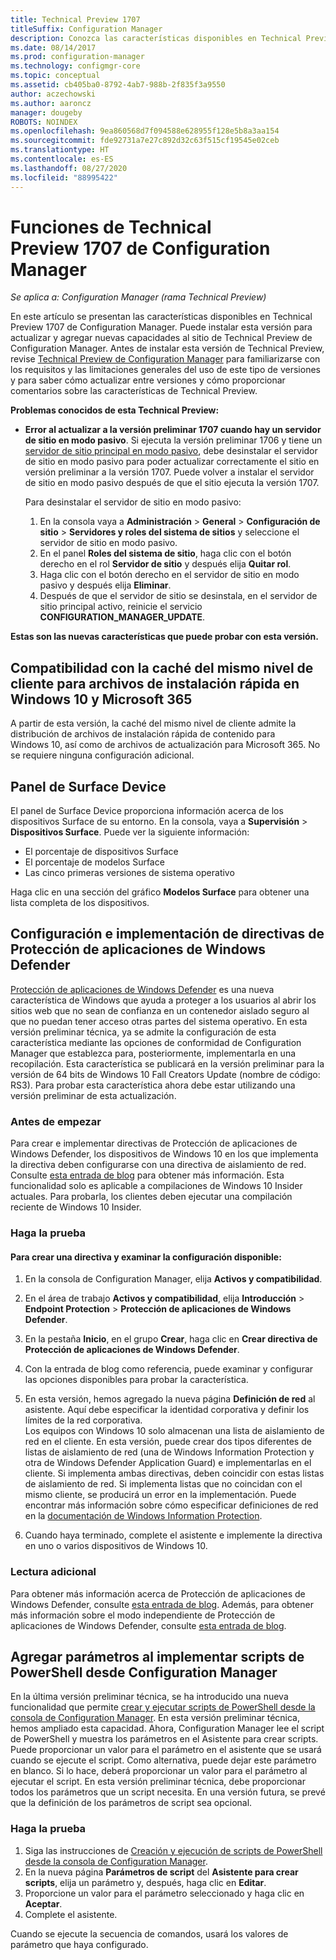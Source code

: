 ```yaml
---
title: Technical Preview 1707
titleSuffix: Configuration Manager
description: Conozca las características disponibles en Technical Preview de Configuration Manager, versión 1707.
ms.date: 08/14/2017
ms.prod: configuration-manager
ms.technology: configmgr-core
ms.topic: conceptual
ms.assetid: cb405ba0-8792-4ab7-988b-2f835f3a9550
author: aczechowski
ms.author: aaroncz
manager: dougeby
ROBOTS: NOINDEX
ms.openlocfilehash: 9ea860568d7f094588e628955f128e5b8a3aa154
ms.sourcegitcommit: fde92731a7e27c892d32c63f515cf19545e02ceb
ms.translationtype: HT
ms.contentlocale: es-ES
ms.lasthandoff: 08/27/2020
ms.locfileid: "88995422"
---
```

# <a name="capabilities-in-technical-preview-1707-for-configuration-manager"></a>Funciones de Technical Preview 1707 de Configuration Manager

*Se aplica a: Configuration Manager (rama Technical Preview)*

En este artículo se presentan las características disponibles en Technical Preview 1707 de Configuration Manager. Puede instalar esta versión para actualizar y agregar nuevas capacidades al sitio de Technical Preview de Configuration Manager. Antes de instalar esta versión de Technical Preview, revise [Technical Preview de Configuration Manager](../../core/get-started/technical-preview.md) para familiarizarse con los requisitos y las limitaciones generales del uso de este tipo de versiones y para saber cómo actualizar entre versiones y cómo proporcionar comentarios sobre las características de Technical Preview.     


<!--  Known Issues Template   
**Known Issues in this Technical Preview:**
-   **Issue Name**. Details
    Workaround details.
-->

**Problemas conocidos de esta Technical Preview:**
- **Error al actualizar a la versión preliminar 1707 cuando hay un servidor de sitio en modo pasivo**. Si ejecuta la versión preliminar 1706 y tiene un [servidor de sitio principal en modo pasivo](capabilities-in-technical-preview-1706.md#site-server-role-high-availability), debe desinstalar el servidor de sitio en modo pasivo para poder actualizar correctamente el sitio en versión preliminar a la versión 1707. Puede volver a instalar el servidor de sitio en modo pasivo después de que el sitio ejecuta la versión 1707.

  Para desinstalar el servidor de sitio en modo pasivo:
  1. En la consola vaya a **Administración** > **General** > **Configuración de sitio** > **Servidores y roles del sistema de sitios** y seleccione el servidor de sitio en modo pasivo.
  2. En el panel **Roles del sistema de sitio**, haga clic con el botón derecho en el rol **Servidor de sitio** y después elija **Quitar rol**.
  3. Haga clic con el botón derecho en el servidor de sitio en modo pasivo y después elija **Eliminar**.
  4. Después de que el servidor de sitio se desinstala, en el servidor de sitio principal activo, reinicie el servicio **CONFIGURATION_MANAGER_UPDATE**.



**Estas son las nuevas características que puede probar con esta versión.**  

<!--  Rough Section Template
##  FEATURE

### Procedure 1
### Try it out!  
 Try to complete the following tasks and then send us **Feedback** from the **Home** tab of the Ribbon to let us know how it worked:
 -  Task 1
 -  Task 2              
-->

## <a name="client-peer-cache-support-for-express-installation-files-for-windows-10-and-microsoft-365"></a>Compatibilidad con la caché del mismo nivel de cliente para archivos de instalación rápida en Windows 10 y Microsoft 365
<!-- 1352486 -->
A partir de esta versión, la caché del mismo nivel de cliente admite la distribución de archivos de instalación rápida de contenido para Windows 10, así como de archivos de actualización para Microsoft 365. No se requiere ninguna configuración adicional.

## <a name="surface-device-dashboard"></a>Panel de Surface Device
<!--1355788-->
El panel de Surface Device proporciona información acerca de los dispositivos Surface de su entorno. En la consola, vaya a **Supervisión** > **Dispositivos Surface**. Puede ver la siguiente información:
- El porcentaje de dispositivos Surface
- El porcentaje de modelos Surface
- Las cinco primeras versiones de sistema operativo

Haga clic en una sección del gráfico **Modelos Surface** para obtener una lista completa de los dispositivos.  

## <a name="configure-and-deploy-windows-defender-application-guard-policies"></a>Configuración e implementación de directivas de Protección de aplicaciones de Windows Defender
<!-- 1351960 -->

[Protección de aplicaciones de Windows Defender](https://blogs.windows.com/msedgedev/2016/09/27/application-guard-microsoft-edge/#XLxEbcpkuKcFebrw.97) es una nueva característica de Windows que ayuda a proteger a los usuarios al abrir los sitios web que no sean de confianza en un contenedor aislado seguro al que no puedan tener acceso otras partes del sistema operativo. En esta versión preliminar técnica, ya se admite la configuración de esta característica mediante las opciones de conformidad de Configuration Manager que establezca para, posteriormente, implementarla en una recopilación. Esta característica se publicará en la versión preliminar para la versión de 64 bits de Windows 10 Fall Creators Update (nombre de código: RS3). Para probar esta característica ahora debe estar utilizando una versión preliminar de esta actualización.

### <a name="before-you-start"></a>Antes de empezar

Para crear e implementar directivas de Protección de aplicaciones de Windows Defender, los dispositivos de Windows 10 en los que implementa la directiva deben configurarse con una directiva de aislamiento de red. Consulte [esta entrada de blog](https://blogs.windows.com/msedgedev/2016/09/27/application-guard-microsoft-edge/#BmJGKPfSjHHzsMmI.97) para obtener más información. Esta funcionalidad solo es aplicable a compilaciones de Windows 10 Insider actuales. Para probarla, los clientes deben ejecutar una compilación reciente de Windows 10 Insider.

### <a name="try-it-out"></a>Haga la prueba

#### <a name="to-create-a-policy-and-to-browse-the-available-settings"></a>Para crear una directiva y examinar la configuración disponible:

1. En la consola de Configuration Manager, elija **Activos y compatibilidad**.
2. En el área de trabajo **Activos y compatibilidad**, elija **Introducción** > **Endpoint Protection** > **Protección de aplicaciones de Windows Defender**.
3. En la pestaña **Inicio**, en el grupo **Crear**, haga clic en **Crear directiva de Protección de aplicaciones de Windows Defender**.
4. Con la entrada de blog como referencia, puede examinar y configurar las opciones disponibles para probar la característica.
5. En esta versión, hemos agregado la nueva página **Definición de red** al asistente. Aquí debe especificar la identidad corporativa y definir los límites de la red corporativa.<br>Los equipos con Windows 10 solo almacenan una lista de aislamiento de red en el cliente. En esta versión, puede crear dos tipos diferentes de listas de aislamiento de red (una de Windows Information Protection y otra de Windows Defender Application Guard) e implementarlas en el cliente. Si implementa ambas directivas, deben coincidir con estas listas de aislamiento de red. Si implementa listas que no coincidan con el mismo cliente, se producirá un error en la implementación.
Puede encontrar más información sobre cómo especificar definiciones de red en la [documentación de Windows Information Protection](/windows/security/information-protection/windows-information-protection/create-wip-policy-using-configmgr).

6. Cuando haya terminado, complete el asistente e implemente la directiva en uno o varios dispositivos de Windows 10.

### <a name="further-reading"></a>Lectura adicional
Para obtener más información acerca de Protección de aplicaciones de Windows Defender, consulte [esta entrada de blog](https://blogs.windows.com/msedgedev/2016/09/27/application-guard-microsoft-edge/#BmJGKPfSjHHzsMmI.97). Además, para obtener más información sobre el modo independiente de Protección de aplicaciones de Windows Defender, consulte [esta entrada de blog](https://techcommunity.microsoft.com/t5/Windows-Insider-Program/Windows-Defender-Application-Guard-Standalone-mode/td-p/66903).

## <a name="add-parameters-when-you-deploy-powershell-scripts-from-configuration-manager"></a>Agregar parámetros al implementar scripts de PowerShell desde Configuration Manager

<!-- 1236459 --->

En la última versión preliminar técnica, se ha introducido una nueva funcionalidad que permite [crear y ejecutar scripts de PowerShell desde la consola de Configuration Manager](capabilities-in-technical-preview-1706.md#create-and-run-powershell-scripts-from-the-configuration-manager-console).
En esta versión preliminar técnica, hemos ampliado esta capacidad. Ahora, Configuration Manager lee el script de PowerShell y muestra los parámetros en el Asistente para crear scripts. Puede proporcionar un valor para el parámetro en el asistente que se usará cuando se ejecute el script. Como alternativa, puede dejar este parámetro en blanco. Si lo hace, deberá proporcionar un valor para el parámetro al ejecutar el script.
En esta versión preliminar técnica, debe proporcionar todos los parámetros que un script necesita. En una versión futura, se prevé que la definición de los parámetros de script sea opcional.

### <a name="try-it-out"></a>Haga la prueba

1. Siga las instrucciones de [Creación y ejecución de scripts de PowerShell desde la consola de Configuration Manager](capabilities-in-technical-preview-1706.md#create-and-run-powershell-scripts-from-the-configuration-manager-console).
2. En la nueva página **Parámetros de script** del **Asistente para crear scripts**, elija un parámetro y, después, haga clic en **Editar**.
3. Proporcione un valor para el parámetro seleccionado y haga clic en **Aceptar**.
4. Complete el asistente.

Cuando se ejecute la secuencia de comandos, usará los valores de parámetro que haya configurado.